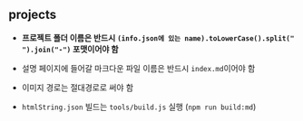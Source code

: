 ## projects

- **프로젝트 폴더 이름은 반드시 `(info.json에 있는 name).toLowerCase().split(" ").join("-")` 포맷이어야 함**

- 설명 페이지에 들어갈 마크다운 파일 이름은 반드시 `index.md`이어야 함

- 이미지 경로는 절대경로로 써야 함

- `htmlString.json` 빌드는 `tools/build.js` 실행 (`npm run build:md`)